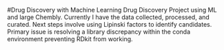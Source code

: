 #Drug Discovery with Machine Learning
Drug Discovery Project using ML and large Chembly. Currently I have the data collected, processed, and curated.
Next steps involve using Lipinski factors to identify candidates. Primary issue is resolving a library discrepancy 
within the conda environment preventing RDkit from working.
